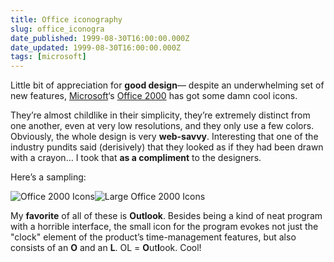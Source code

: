 ```yaml
---
title: Office iconography
slug: office_iconogra
date_published: 1999-08-30T16:00:00.000Z
date_updated: 1999-08-30T16:00:00.000Z
tags: [microsoft]
---
```


Little bit of appreciation for **good design**— despite an underwhelming set of new features, [Microsoft](http://www.microsoft.com)‘s [Office 2000](http://www.microsoft.com/office) has got some damn cool icons.

They’re almost childlike in their simplicity, they’re extremely distinct from one another, even at very low resolutions, and they only use a few colors. Obviously, the whole design is very **web-savvy**. Interesting that one of the industry pundits said (derisively) that they looked as if they had been drawn with a crayon… I took that **as a compliment** to the designers.

Here’s a sampling:

![Office 2000 Icons](/images/officeicons.gif)![Large Office 2000 Icons](/images/bigicons.gif)

My **favorite** of all of these is **Outlook**. Besides being a kind of neat program with a horrible interface, the small icon for the program evokes not just the "clock" element of the product’s time-management features, but also consists of an **O** and an **L**. OL = **O**ut**l**ook. Cool!
